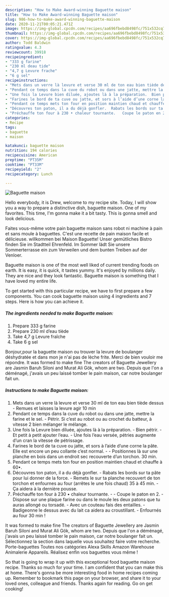 ```yaml
---
description: "How to Make Award-winning Baguette maison"
title: "How to Make Award-winning Baguette maison"
slug: 986-how-to-make-award-winning-baguette-maison
date: 2020-11-21T00:05:21.471Z
image: https://img-global.cpcdn.com/recipes/aa696fbebd8498fc/751x532cq70/baguette-maison-photo-principale-de-la-recette.jpg
thumbnail: https://img-global.cpcdn.com/recipes/aa696fbebd8498fc/751x532cq70/baguette-maison-photo-principale-de-la-recette.jpg
cover: https://img-global.cpcdn.com/recipes/aa696fbebd8498fc/751x532cq70/baguette-maison-photo-principale-de-la-recette.jpg
author: Todd Baldwin
ratingvalue: 4.3
reviewcount: 39918
recipeingredient:
- "333 g farine"
- "230 ml deau tide"
- "4,7 g Levure frache"
- "6 g sel"
recipeinstructions:
- "Mets dans un verre là levure et verse 30 ml de ton eau bien tiède dessus  Remues et laisses la levure agir 10 min"
- "Pendant ce temps dans la cuve du robot ou dans une jatte, mettre la farine et le sel.  Pétrir. Si c’est au robot ou au crochet du batteur, à vitesse 2 bien mélanger le mélange."
- "Une fois la Levure bien diluée, ajoutes là à la préparation.  Bien pétrir.  Et petit à petit ajouter l’eau.  Une fois l’eau versée, pétries augmente d’un cran la vitesse de pétrissage."
- "Farines le bord de ta cuve ou jatte, et sors à l’aide d’une corne la pâte. Elle est encore un peu collante c’est normal.   Positionnes là sur une planche en bois dans un endroit sec recouverte d’un torchon. 30 min."
- "Pendant ce temps mets ton four en position maintien chaud et chauffe à 60•."
- "Découvres ton paton, il a du déjà gonfler.  Rabats les bords sur ta pâte pour lui donner de la force.  Remets le sur ta planche recouvert de ton torchon et enfournes au four (arrêtes le une fois chaud) 35 à 45 min.  Ça aidera à la dernière pousse."
- "Préchauffe ton four à 230 • chaleur tournante.   Coupe le paton en 2.  Dispose sur une plaque farine ou dans le moule les deux patons que tu auras allongé ou torsadé.  Avec un couteau fais des entailles.  Badigeonne le dessus avec du lait ca aidera au croustillant.  Enfournés au four 30 min !"
categories:
- Recipe
tags:
- baguette
- maison

katakunci: baguette maison 
nutrition: 194 calories
recipecuisine: American
preptime: "PT35M"
cooktime: "PT33M"
recipeyield: "2"
recipecategory: Lunch

---
```



![Baguette maison](https://img-global.cpcdn.com/recipes/aa696fbebd8498fc/751x532cq70/baguette-maison-photo-principale-de-la-recette.jpg)

Hello everybody, it is Drew, welcome to my recipe site. Today, I will show you a way to prepare a distinctive dish, baguette maison. One of my favorites. This time, I'm gonna make it a bit tasty. This is gonna smell and look delicious.

Faites vous-même votre pain baguette maison sans robot ni machine à pain et sans moule à baguettes. C&#39;est une recette de pain maison facile et délicieuse. willkommen bei Maison Baguette! Unser gemütliches Bistro finden Sie im Stadtteil Ehrenfeld. Im Sommer lädt Sie unsere Sommerterrasse ein zum Verweilen und dem bunten Treiben auf der Venloer.

Baguette maison is one of the most well liked of current trending foods on earth. It is easy, it is quick, it tastes yummy. It's enjoyed by millions daily. They are nice and they look fantastic. Baguette maison is something that I have loved my entire life.


To get started with this particular recipe, we have to first prepare a few components. You can cook baguette maison using 4 ingredients and 7 steps. Here is how you can achieve it.

<!--inarticleads1-->

##### The ingredients needed to make Baguette maison:

1. Prepare 333 g farine
1. Prepare 230 ml d’eau tiède
1. Take 4,7 g Levure fraîche
1. Take 6 g sel


Bonjour,pour la baguette maison ou trouver la levure de boulanger déshydratée et dans mon je n&#39;ai pas de lèche frite. Merci de bien vouloir me répondre. It was formed to make fine The creators of Baguette Jewellery are Jasmin Baruh Siloni and Murat Ali Gök, whom are two. Depuis que l&#39;on a déménagé, j&#39;avais un peu laissé tomber le pain maison, car notre boulanger fait un. 

<!--inarticleads2-->

##### Instructions to make Baguette maison:

1. Mets dans un verre là levure et verse 30 ml de ton eau bien tiède dessus  - Remues et laisses la levure agir 10 min
1. Pendant ce temps dans la cuve du robot ou dans une jatte, mettre la farine et le sel.  - Pétrir. Si c’est au robot ou au crochet du batteur, à vitesse 2 bien mélanger le mélange.
1. Une fois la Levure bien diluée, ajoutes là à la préparation.  - Bien pétrir.  - Et petit à petit ajouter l’eau.  - Une fois l’eau versée, pétries augmente d’un cran la vitesse de pétrissage.
1. Farines le bord de ta cuve ou jatte, et sors à l’aide d’une corne la pâte. Elle est encore un peu collante c’est normal.  -  - Positionnes là sur une planche en bois dans un endroit sec recouverte d’un torchon. 30 min.
1. Pendant ce temps mets ton four en position maintien chaud et chauffe à 60•.
1. Découvres ton paton, il a du déjà gonfler.  - Rabats les bords sur ta pâte pour lui donner de la force.  - Remets le sur ta planche recouvert de ton torchon et enfournes au four (arrêtes le une fois chaud) 35 à 45 min.  - Ça aidera à la dernière pousse.
1. Préchauffe ton four à 230 • chaleur tournante.  -  - Coupe le paton en 2.  - Dispose sur une plaque farine ou dans le moule les deux patons que tu auras allongé ou torsadé.  - Avec un couteau fais des entailles.  - Badigeonne le dessus avec du lait ca aidera au croustillant.  - Enfournés au four 30 min !


It was formed to make fine The creators of Baguette Jewellery are Jasmin Baruh Siloni and Murat Ali Gök, whom are two. Depuis que l&#39;on a déménagé, j&#39;avais un peu laissé tomber le pain maison, car notre boulanger fait un. Sélectionnez la section dans laquelle vous souhaitez faire votre recherche. Porte-baguettes Toutes nos catégories Alexa Skills Amazon Warehouse Animalerie Appareils. Réalisez enfin vos baguettes vous même ! 

So that is going to wrap it up with this exceptional food baguette maison recipe. Thanks so much for your time. I am confident that you can make this at home. There's gonna be more interesting food in home recipes coming up. Remember to bookmark this page on your browser, and share it to your loved ones, colleague and friends. Thanks again for reading. Go on get cooking!

